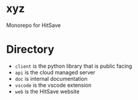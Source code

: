 # xyz

Monorepo for HitSave

# Directory

- `client` is the python library that is public facing
- `api` is the cloud managed server
- `doc` is internal documentation
- `vscode` is the vscode extension
- `web` is the HitSave website
